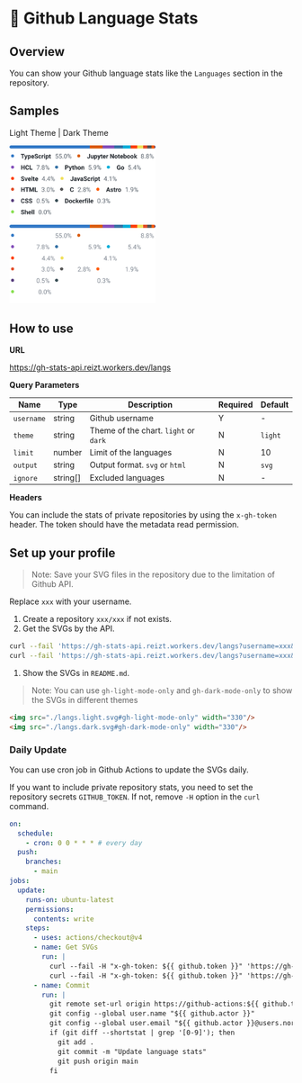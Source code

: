 # 👾 Github Language Stats

## Overview

You can show your Github language stats like the `Languages` section in the repository.

## Samples

Light Theme | Dark Theme

<img src="./example/light.svg" width="260"/>
<img src="./example/dark.svg" width="260"/>

## How to use

**URL**

https://gh-stats-api.reizt.workers.dev/langs

**Query Parameters**

<!-- table -->

| Name       | Type     | Description                           | Required | Default |
| ---------- | -------- | ------------------------------------- | -------- | ------- |
| `username` | string   | Github username                       | Y        | -       |
| `theme`    | string   | Theme of the chart. `light` or `dark` | N        | `light` |
| `limit`    | number   | Limit of the languages                | N        | 10      |
| `output`   | string   | Output format. `svg` or `html`        | N        | `svg`   |
| `ignore`   | string[] | Excluded languages                    | N        | -       |

**Headers**

You can include the stats of private repositories by using the `x-gh-token` header.
The token should have the metadata read permission.

## Set up your profile

> Note: Save your SVG files in the repository due to the limitation of Github API.

Replace `xxx` with your username.

1. Create a repository `xxx/xxx` if not exists.
2. Get the SVGs by the API.

```sh
curl --fail 'https://gh-stats-api.reizt.workers.dev/langs?username=xxx&theme=light' > ./langs.light.svg
curl --fail 'https://gh-stats-api.reizt.workers.dev/langs?username=xxx&theme=dark'  > ./langs.dark.svg
```

1. Show the SVGs in `README.md`.

> Note: You can use `gh-light-mode-only` and `gh-dark-mode-only` to show the SVGs in different themes

```md
<img src="./langs.light.svg#gh-light-mode-only" width="330"/>
<img src="./langs.dark.svg#gh-dark-mode-only" width="330"/>
```

### Daily Update

You can use cron job in Github Actions to update the SVGs daily.

If you want to include private repository stats, you need to set the repository secrets `GITHUB_TOKEN`.
If not, remove `-H` option in the `curl` command.

```yml
on:
  schedule:
    - cron: 0 0 * * * # every day
  push:
    branches:
      - main
jobs:
  update:
    runs-on: ubuntu-latest
    permissions:
      contents: write
    steps:
      - uses: actions/checkout@v4
      - name: Get SVGs
        run: |
          curl --fail -H "x-gh-token: ${{ github.token }}" 'https://gh-stats-api.reizt.workers.dev/langs?username=${{ github.actor }}&theme=light' > ./langs.light.svg
          curl --fail -H "x-gh-token: ${{ github.token }}" 'https://gh-stats-api.reizt.workers.dev/langs?username=${{ github.actor }}&theme=dark'  > ./langs.dark.svg
      - name: Commit
        run: |
          git remote set-url origin https://github-actions:${{ github.token }}@github.com/${{ github.repository }}
          git config --global user.name "${{ github.actor }}"
          git config --global user.email "${{ github.actor }}@users.noreply.github.com"
          if (git diff --shortstat | grep '[0-9]'); then
            git add .
            git commit -m "Update language stats"
            git push origin main
          fi
```
